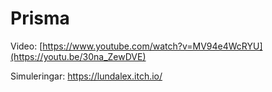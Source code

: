 # Prisma
Video: [https://www.youtube.com/watch?v=MV94e4WcRYU](https://youtu.be/30na_ZewDVE)

Simuleringar: https://lundalex.itch.io/
